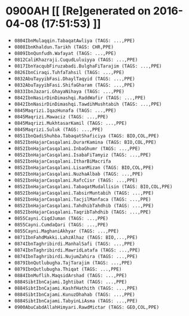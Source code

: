 # 0900AH [[ [Re]generated on 2016-04-08 (17:51:53) ]]

* `0804IbnMulaqqin.TabaqatAwliya (TAGS: ...,PPE)`
* `0808IbnKhaldun.Tarikh (TAGS: CHR,PPE)`
* `0809IbnQunfudh.Wafayat (TAGS: ...,PPE)`
* `0812CaliKhazraji.CuqudLuluiyya (TAGS: ...,PPE)`
* `0817IbnYacqubFiruzabadi.BulghaFiTarajim (TAGS: ...,PPE)`
* `0826IbnCiraqi.TuhfaTahsil (TAGS: ...,PPE)`
* `0832AbuTayyibFasi.DhaylTaqyid (TAGS: ...,PPE)`
* `0832AbuTayyibFasi.ShifaGharam (TAGS: ...,PPE)`
* `0833IbnJazari.GhayaNihaya (TAGS: ...,PPE)`
* `0842IbnNasirDinDimashqi.RaddWafir (TAGS: ...,PPE)`
* `0842IbnNasirDinDimashqi.TawdihMushtabih (TAGS: ...,PPE)`
* `0845Maqrizi.IqazHunafa (TAGS: ...,PPE)`
* `0845Maqrizi.Mawaciz (TAGS: ...,PPE)`
* `0845Maqrizi.MukhtasarKamil (TAGS: ...,PPE)`
* `0845Maqrizi.Suluk (TAGS: ...,PPE)`
* `0851IbnQadiShuhba.TabaqatShaficiya (TAGS: BIO,COL,PPE)`
* `0852IbnHajarCasqalani.DurarKamina (TAGS: BIO,COL,PPE)`
* `0852IbnHajarCasqalani.InbaGhumr (TAGS: ...,PPE)`
* `0852IbnHajarCasqalani.IsabaFiTamyiz (TAGS: ...,PPE)`
* `0852IbnHajarCasqalani.ItharBiMacrifa`
* `0852IbnHajarCasqalani.LisanMizan (TAGS: BIO,COL,PPE)`
* `0852IbnHajarCasqalani.NuzhaAlbab (TAGS: ...,PPE)`
* `0852IbnHajarCasqalani.RafcCisr (TAGS: ...,PPE)`
* `0852IbnHajarCasqalani.TabaqatMudallisin (TAGS: BIO,COL,PPE)`
* `0852IbnHajarCasqalani.TabsirMuntabih (TAGS: ...,PPE)`
* `0852IbnHajarCasqalani.TacjilManfaca (TAGS: ...,PPE)`
* `0852IbnHajarCasqalani.TahdhibTahdhib (TAGS: ...,PPE)`
* `0852IbnHajarCasqalani.TaqribTahdhib (TAGS: ...,PPE)`
* `0855Cayni.CiqdJuman (TAGS: ...,PPE)`
* `0855Cayni.CumdaQari (TAGS: ...,PPE)`
* `0855Cayni.MaghaniAkhyar (TAGS: ...,PPE)`
* `0871IbnFahdMakki.LahzAlhaz (TAGS: BIO,...,PPE)`
* `0874IbnTaghribirdi.ManhalSafi (TAGS: ...,PPE)`
* `0874IbnTaghribirdi.MawridLatafa (TAGS: ...,PPE)`
* `0874IbnTaghribirdi.NujumZahira (TAGS: ...,PPE)`
* `0879IbnQutlubugha.TajTarajim (TAGS: ...,PPE)`
* `0879IbnQutlubugha.Thiqat (TAGS: ...,PPE)`
* `0884IbnMuflih.MaqsidArshad (TAGS: ...,PPE)`
* `0884SibtIbnCajami.Ightibat (TAGS: ...,PPE)`
* `0884SibtIbnCajami.KashfHathith (TAGS: ...,PPE)`
* `0884SibtIbnCajami.KunuzDhahab (TAGS: ...,PPE)`
* `0884SibtIbnCajami.TabyinLiAsma (TAGS: ...,PPE)`
* `0900AbuCabdAllahHimyari.RawdMictar (TAGS: GEO,COL,PPE)`
